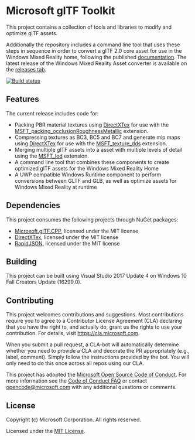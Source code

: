 # Microsoft glTF Toolkit

This project contains a collection of tools and libraries to modify and optimize glTF assets.

Additionally the repository includes a command line tool that uses these steps in sequence in order to convert a glTF 2.0 core asset for use in the Windows Mixed Reality home, following the published [documentation](https://developer.microsoft.com/en-us/windows/mixed-reality/creating_3d_models_for_use_in_the_windows_mixed_reality_home). The latest release of the Windows Mixed Reality Asset converter is available on the [releases tab](https://github.com/Microsoft/glTF-Toolkit/releases).

[![Build status](https://ci.appveyor.com/api/projects/status/4n8m94mpc03dcuxt?svg=true)](https://ci.appveyor.com/project/robertos/gltf-toolkit)

## Features
The current release includes code for:
- Packing PBR material textures using [DirectXTex](http://github.com/Microsoft/DirectXTex) for use with the [MSFT_packing_occlusionRoughnessMetallic](https://github.com/sbtron/glTF/tree/MSFT_lod/extensions/Vendor/MSFT_packing_occlusionRoughnessMetallic) extension.
- Compressing textures as BC3, BC5 and BC7 and generate mip maps using [DirectXTex](http://github.com/Microsoft/DirectXTex) for use with the [MSFT_texture_dds](https://github.com/sbtron/glTF/tree/MSFT_lod/extensions/Vendor/MSFT_texture_dds) extension.
- Merging multiple glTF assets into a asset with multiple levels of detail using the [MSFT_lod](https://github.com/sbtron/glTF/tree/MSFT_lod/extensions/Vendor/MSFT_lod) extension.
- A command line tool that combines these components to create optimized glTF assets for the Windows Mixed Reality Home
- A UWP compatible Windows Runtime component to perform conversions between GLTF and GLB, as well as optimize assets for Windows Mixed Reality at runtime

## Dependencies

This project consumes the following projects through NuGet packages:
- [Microsoft.glTF.CPP](https://www.nuget.org/packages/Microsoft.glTF.CPP), licensed under the MIT license
- [DirectXTex](http://github.com/Microsoft/DirectXTex), licensed under the MIT license
- [RapidJSON](https://github.com/Tencent/rapidjson/), licensed under the MIT license

## Building

This project can be built using Visual Studio 2017 Update 4 on Windows 10 Fall Creators Update (16299.0).

## Contributing

This project welcomes contributions and suggestions.  Most contributions require you to agree to a
Contributor License Agreement (CLA) declaring that you have the right to, and actually do, grant us
the rights to use your contribution. For details, visit https://cla.microsoft.com.

When you submit a pull request, a CLA-bot will automatically determine whether you need to provide
a CLA and decorate the PR appropriately (e.g., label, comment). Simply follow the instructions
provided by the bot. You will only need to do this once across all repos using our CLA.

This project has adopted the [Microsoft Open Source Code of Conduct](https://opensource.microsoft.com/codeofconduct/).
For more information see the [Code of Conduct FAQ](https://opensource.microsoft.com/codeofconduct/faq/) or
contact [opencode@microsoft.com](mailto:opencode@microsoft.com) with any additional questions or comments.

## License

Copyright (c) Microsoft Corporation. All rights reserved.

Licensed under the [MIT License](LICENSE).
